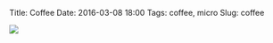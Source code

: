 Title: Coffee
Date: 2016-03-08 18:00
Tags: coffee, micro
Slug: coffee

<img src="/media/images/2016-03-08 cappucino.jpg" class="align-center" />
